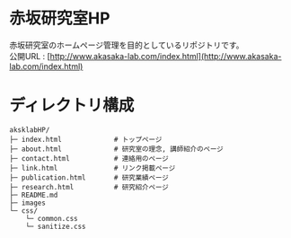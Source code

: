 # 赤坂研究室HP
赤坂研究室のホームページ管理を目的としているリポジトリです。<br>
公開URL : [http://www.akasaka-lab.com/index.html](http://www.akasaka-lab.com/index.html)


# ディレクトリ構成
```
aksklabHP/
├─ index.html             # トップページ
├─ about.html             # 研究室の理念, 講師紹介のページ
├─ contact.html           # 連絡用のページ
├─ link.html              # リンク掲載ページ
├─ publication.html       # 研究業績ページ
├─ research.html          # 研究紹介ページ
├─ README.md
├─ images
└─ css/
    └─ common.css
    └─ sanitize.css    
```
